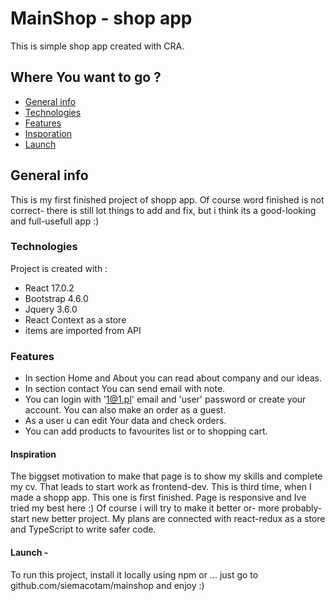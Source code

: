 # MainShop - shop app
This is simple shop app created with CRA.

## Where You want to go ?
* [General info](#general-info)
* [Technologies](#technologies)
* [Features](#features)
* [Insporation](#inspiration)
* [Launch](#launch)

## General info
This is my first finished project of shopp app. 
Of course word finished is not correct- there is still lot things to add and fix, but i think its a good-looking and full-usefull app :)

### Technologies
Project is created with :
* React 17.0.2
* Bootstrap 4.6.0
* Jquery 3.6.0
* React Context as a store
* items are imported from API

### Features
* In section Home and About you can read about company and our ideas.
* In section contact You can send email with note.
* You can login with '1@1.pl' email and 'user' password or create your account. You can also make an order as a guest.
* As a user u can edit Your data and check orders.
* You can add products to favourites list or to shopping cart.

#### Inspiration
The biggset motivation to make that page is to show my skills and complete my cv. That leads to start work as frontend-dev.
This is third time, when I made a shopp app. This one is first finished. 
Page is responsive and Ive tried my best here :) Of course i will try to make it better or- more probably- start new better project. 
My plans are connected with react-redux as a store and TypeScript to write safer code.

#### Launch - 
To run this project, install it locally using npm or ...
just go to github.com/siemacotam/mainshop and enjoy :)
